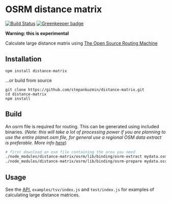 # OSRM distance matrix

[![Build Status](https://travis-ci.org/stepankuzmin/distance-matrix.svg?branch=master)](https://travis-ci.org/stepankuzmin/distance-matrix)
[![Greenkeeper badge](https://badges.greenkeeper.io/stepankuzmin/distance-matrix.svg)](https://greenkeeper.io/)

**Warning: this is experimental**

Calculate large distance matrix using [The Open Source Routing Machine](http://project-osrm.org/)

## Installation

```
npm install distance-matrix
```

...or build from source

```shell
git clone https://github.com/stepankuzmin/distance-matrix.git
cd distance-matrix
npm install
```

## Build
An osrm file is required for routing. This can be generated using included binaries. (*Note: this will take a lot of processing power if you are planning to use the entire planet.osm file, for general use a regional OSM data extract is preferable. More info [here](https://github.com/Project-OSRM/osrm-backend/wiki/Running-OSRM)*)

```sh
# first download an osm file containing the area you need
./node_modules/distance-matrix/osrm/lib/binding/osrm-extract mydata.osm -p ./node_modules/distance-matrix/osrm/test/data/car.lua
./node_modules/distance-matrix/osrm/lib/binding/osrm-prepare mydata.osrm -p ./node_modules/distance-matrix/osrm/test/data/car.lua
```

## Usage

See the [API](https://github.com/stepankuzmin/distance-matrix/blob/master/docs/API.md), `examples/tsv/index.js` and `test/index.js` for examples of calculating large distance matrices.
